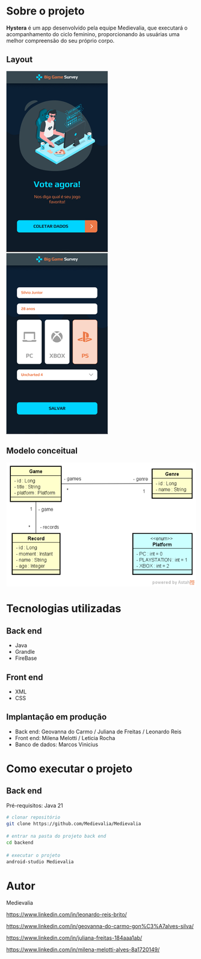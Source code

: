 # Sobre o projeto

**Hystera** é um app desenvolvido pela equipe Medievalia, que executará o acompanhamento do ciclo feminino, proporcionando às usuárias uma melhor compreensão do seu próprio corpo.

## Layout
![Mobile 1](https://github.com/acenelio/assets/raw/main/sds1/mobile1.png) ![Mobile 2](https://github.com/acenelio/assets/raw/main/sds1/mobile2.png)

## Modelo conceitual
![Modelo Conceitual](https://github.com/acenelio/assets/raw/main/sds1/modelo-conceitual.png)

# Tecnologias utilizadas
## Back end
- Java
- Grandle
- FireBase
## Front end
- XML
- CSS
## Implantação em produção
- Back end: Geovanna do Carmo / Juliana de Freitas / Leonardo Reis
- Front end: Milena Melotti / Leticia Rocha
- Banco de dados: Marcos Vinicius

# Como executar o projeto

## Back end
Pré-requisitos: Java 21

```bash
# clonar repositório
git clone https://github.com/Medievalia/Medievalia

# entrar na pasta do projeto back end
cd backend

# executar o projeto
android-studio Medievalia
```

# Autor

Medievalia

https://www.linkedin.com/in/leonardo-reis-brito/

https://www.linkedin.com/in/geovanna-do-carmo-gon%C3%A7alves-silva/

https://www.linkedin.com/in/juliana-freitas-184aaa1ab/

https://www.linkedin.com/in/milena-melotti-alves-8a1720149/


